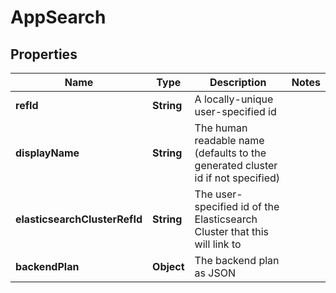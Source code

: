 # AppSearch

## Properties
Name | Type | Description | Notes
------------ | ------------- | ------------- | -------------
**refId** | **String** | A locally-unique user-specified id | 
**displayName** | **String** | The human readable name (defaults to the generated cluster id if not specified) | 
**elasticsearchClusterRefId** | **String** | The user-specified id of the Elasticsearch Cluster that this will link to | 
**backendPlan** | **Object** | The backend plan as JSON | 
